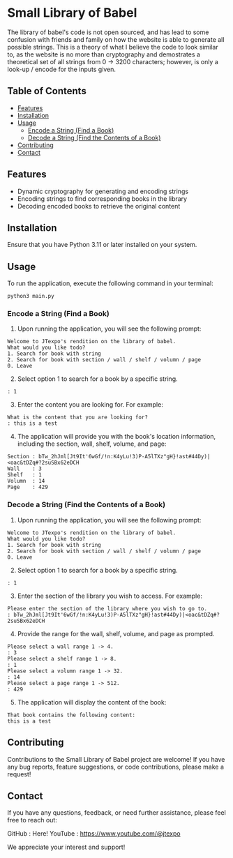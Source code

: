 # Small Library of Babel

The library of babel's code is not open sourced, and has lead to some confusion with friends and family on how the website is able to generate all possible strings. This is a theory of what I believe the code to look similar to, as the website is no more than cryptography and demostrates a theoretical set of all strings from 0 -> 3200 characters; however, is only a look-up / encode for the inputs given.

## Table of Contents

- [Features](#features)
- [Installation](#installation)
- [Usage](#usage)
  - [Encode a String (Find a Book)](#encode-a-string-find-a-book)
  - [Decode a String (Find the Contents of a Book)](#decode-a-string-find-the-contents-of-a-book)
- [Contributing](#contributing)
- [Contact](#contact)

## Features

- Dynamic cryptography for generating and encoding strings
- Encoding strings to find corresponding books in the library
- Decoding encoded books to retrieve the original content

## Installation

Ensure that you have Python 3.11 or later installed on your system.

## Usage

To run the application, execute the following command in your terminal:

```
python3 main.py
```

### Encode a String (Find a Book)
1. Upon running the application, you will see the following prompt:
```
Welcome to JTexpo's rendition on the library of babel.
What would you like todo?
1. Search for book with string
2. Search for book with section / wall / shelf / volumn / page
0. Leave
```
2. Select option 1 to search for a book by a specific string.
```
: 1
```
3. Enter the content you are looking for. For example:
```
What is the content that you are looking for?
: this is a test
```
4. The application will provide you with the book's location information, including the section, wall, shelf, volume, and page:
```
Section : bTw_2hJml[Jt9It'6wGf/!n:K4yLu!3)P-A5lTXz"gH}!ast#44Dy)|<oac&tDZq#?2suSBx62eDCH
Wall    : 3
Shelf   : 1
Volumn  : 14
Page    : 429
```

### Decode a String (Find the Contents of a Book)
1. Upon running the application, you will see the following prompt:
```
Welcome to JTexpo's rendition on the library of babel.
What would you like todo?
1. Search for book with string
2. Search for book with section / wall / shelf / volumn / page
0. Leave
```
2. Select option 1 to search for a book by a specific string.
```
: 1
```
3. Enter the section of the library you wish to access. For example:
```
Please enter the section of the library where you wish to go to.
: bTw_2hJml[Jt9It'6wGf/!n:K4yLu!3)P-A5lTXz"gH}!ast#44Dy)|<oac&tDZq#?2suSBx62eDCH
```
4. Provide the range for the wall, shelf, volume, and page as prompted.
```
Please select a wall range 1 -> 4.
: 3
Please select a shelf range 1 -> 8.
: 1
Please select a volumn range 1 -> 32.
: 14
Please select a page range 1 -> 512.
: 429
```
5. The application will display the content of the book:
```
That book contains the following content:
this is a test     
```

## Contributing

Contributions to the Small Library of Babel project are welcome! If you have any bug reports, feature suggestions, or code contributions, please make a request!

## Contact

If you have any questions, feedback, or need further assistance, please feel free to reach out:

GitHub : Here!
YouTube : https://www.youtube.com/@jtexpo

We appreciate your interest and support!

